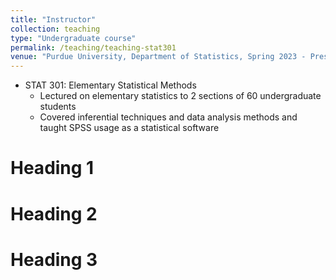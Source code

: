 ```yaml
---
title: "Instructor"
collection: teaching
type: "Undergraduate course"
permalink: /teaching/teaching-stat301
venue: "Purdue University, Department of Statistics, Spring 2023 - Present" 
---
```


* STAT 301: Elementary Statistical Methods
  * Lectured on elementary statistics to 2 sections of 60 undergraduate students
  * Covered inferential techniques and data analysis methods and taught SPSS usage as a statistical software


Heading 1
======

Heading 2
======

Heading 3
======
